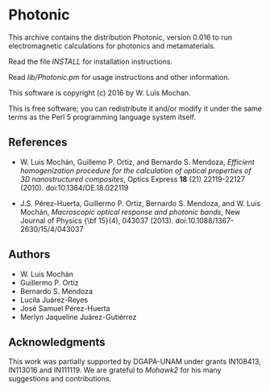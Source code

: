 # Photonic #

This archive contains the distribution Photonic,
version 0.016 to run electromagnetic calculations for photonics and
metamaterials.

Read the file *INSTALL* for installation instructions.

Read *lib/Photonic.pm* for usage instructions and other information.

This software is copyright (c) 2016 by W. Luis Mochan.

This is free software; you can redistribute it and/or modify it under
the same terms as the Perl 5 programming language system itself.

## References ##

 - W. Luis Mochán, Guillemo P. Ortiz, and Bernardo S. Mendoza,
*Efficient homogenization procedure for the calculation of optical properties of 3D nanostructured composites*,
Optics Express **18** (21) 22119-22127 (2010).
doi:10.1364/OE.18.022119

 - J.S. Pérez-Huerta, Guillermo P. Ortiz, Bernardo S. Mendoza, and
   W. Luis Mochán,
*Macroscopic optical response and photonic bands*,
New Journal of Physics {\bf 15}(4), 043037 (2013).
doi:10.1088/1367-2630/15/4/043037

## Authors ##

  - W. Luis Mochán
  - Guillermo P. Ortiz
  - Bernardo S. Mendoza
  - Lucila Juárez-Reyes
  - José Samuel Pérez-Huerta
  - Merlyn Jaqueline Juárez-Gutiérrez

## Acknowledgments ##

This work was partially supported by DGAPA-UNAM under grants IN108413,
IN113016 and IN111119. We are grateful to *Mohawk2* for his many
suggestions and contributions.
